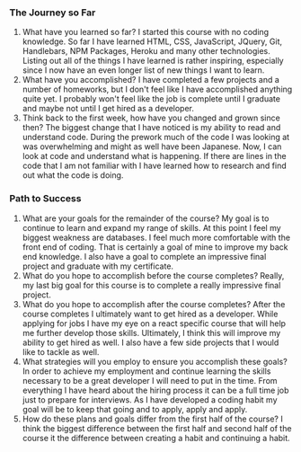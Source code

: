### The Journey so Far
1. What have you learned so far?
    I started this course with no coding knowledge.  So far I have learned HTML, CSS, JavaScript, JQuery, Git, Handlebars, NPM Packages, Heroku and many other technologies.  Listing out all of the things I have learned is rather inspiring, especially since I now have an even longer list of new things I want to learn.
2. What have you accomplished?
    I have completed a few projects and a number of homeworks, but I don't feel like I have accomplished anything quite yet.  I probably won't feel like the job is complete until I graduate and maybe not until I get hired as a developer.
3. Think back to the first week, how have you changed and grown since then?
    The biggest change that I have noticed is my ability to read and understand code.  During the prework much of the code I was looking at was overwhelming and might as well have been Japanese.  Now, I can look at code and understand what is happening.  If there are lines in the code that I am not familiar with I have learned how to research and find out what the code is doing.

### Path to Success
1. What are your goals for the remainder of the course?
    My goal is to continue to learn and expand my range of skills.  At this point I feel my biggest weakness are databases.  I feel much more comfortable with the front end of coding.  That is certainly a goal of mine to improve my back end knowledge.  I also have a goal to complete an impressive final project and graduate with my certificate.
2. What do you hope to accomplish before the course completes?
    Really, my last big goal for this course is to complete a really impressive final project.  
3. What do you hope to accomplish after the course completes?
    After the course completes I ultimately want to get hired as a developer.  While applying for jobs I have my eye on a react specific course that will help me further develop those skills.  Ultimately, I think this will improve my ability to get hired as well.  I also have a few side projects that I would like to tackle as well.
4. What strategies will you employ to ensure you accomplish these goals?
    In order to achieve my employment and continue learning the skills necessary to be a great developer I will need to put in the time.  From everything I have heard about the hiring process it can be a full time job just to prepare for interviews.  As I have developed a coding habit my goal will be to keep that going and to apply, apply and apply.
5. How do these plans and goals differ from the first half of the course?
    I think the biggest difference between the first half and second half of the course it the difference between creating a habit and continuing a habit. 
